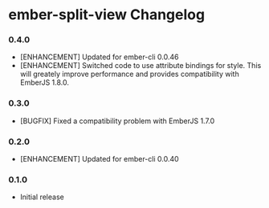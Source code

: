# ember-split-view Changelog

### 0.4.0

* [ENHANCEMENT] Updated for ember-cli 0.0.46
* [ENHANCEMENT] Switched code to use attribute bindings for style.  This will greately improve performance and provides compatibility with EmberJS 1.8.0.

### 0.3.0

* [BUGFIX] Fixed a compatibility problem with EmberJS 1.7.0

### 0.2.0

* [ENHANCEMENT] Updated for ember-cli 0.0.40

### 0.1.0

* Initial release